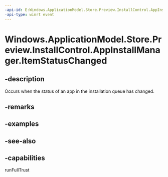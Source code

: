 ```yaml
---
-api-id: E:Windows.ApplicationModel.Store.Preview.InstallControl.AppInstallManager.ItemStatusChanged
-api-type: winrt event
---
```


<!-- Event syntax
public event Windows.Foundation.TypedEventHandler ItemStatusChanged<Windows.ApplicationModel.Store.Preview.InstallControl.AppInstallManager,  Windows.ApplicationModel.Store.Preview.InstallControl.AppInstallManagerItemEventArgs>
-->

# Windows.ApplicationModel.Store.Preview.InstallControl.AppInstallManager.ItemStatusChanged

## -description
Occurs when the status of an app in the installation queue has changed.

## -remarks

## -examples

## -see-also

## -capabilities
runFullTrust
